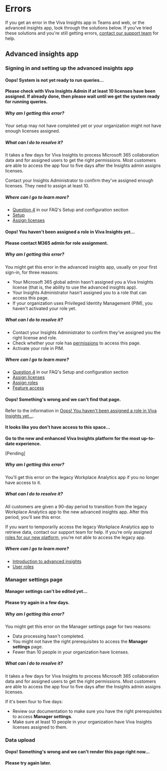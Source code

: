 # Errors

If you get an error in the Viva Insights app in Teams and web, or the advanced insights app, look through the solutions below. If you've tried these solutions and you're still getting errors, [contact our support team](/microsoft-365/admin/get-help-support#online-support) for help.

## Advanced insights app

### Signing in and setting up the advanced insights app

#### Oops! System is not yet ready to run queries... 

**Please check with Viva Insights Admin if at least 10 licenses have been assigned. If already done, then please wait until we get the system ready for running queries.**

##### Why am I getting this error?

Your setup may not have completed yet or your organization might not have enough licenses assigned.

##### What can I do to resolve it?

It takes a few days for Viva Insights to process Microsoft 365 collaboration data and for assigned users to get the right permissions. Most customers are able to access the app four to five days after the Insights admin assigns licenses.

Contact your Insights Administrator to confirm they've assigned enough licenses. They need to assign at least 10.

##### Where can I go to learn more?

* [Question 4](faq.md#q4-our-admin-assigned-the-required-licenses-why-cant-insights-analysts-access-the-advanced-insights-app) in our FAQ's Setup and configuration section
* [Setup](../setup-maint/setup.md)
* [Assign licenses](../setup-maint/assign-licenses.md)

#### Oops! You haven't been assigned a role in Viva Insights yet...

**Please contact M365 admin for role assignment.**

##### Why am I getting this error?

You might get this error in the advanced insights app, usually on your first sign-in, for three reasons:

* Your Microsoft 365 global admin hasn't assigned you a Viva Insights license (that is, the ability to use the advanced insights app).
* Your Insights Administrator hasn't assigned you to a role that can access this page.
* If your organization uses Privileged Identity Management (PIM), you haven't activated your role yet.

##### What can I do to resolve it?

* Contact your Insights Administrator to confirm they've assigned you the right license and role. 
* Check whether your role has [permissions](../setup-maint/user-roles.md#feature-access) to access this page. 
* Activate your role in PIM.

##### Where can I go to learn more?

* [Question 4](faq.md#q4-our-admin-assigned-the-required-licenses-why-cant-insights-analysts-access-the-advanced-insights-app) in our FAQ's Setup and configuration section
* [Assign licenses](../setup-maint/assign-licenses.md)
* [Assign roles](../setup-maint/assign-user-roles.md)
* [Feature access](../setup-maint/user-roles.md#feature-access)


#### Oops! Something's wrong and we can't find that page.

Refer to the information in [Oops! You haven't been assigned a role in Viva Insights yet...](#oops-you-havent-been-assigned-a-role-in-viva-insights-yet).

#### It looks like you don’t have access to this space... 

**Go to the new and enhanced Viva Insights platform for the most up-to-date experience.**

[Pending]

##### Why am I getting this error?

You'll get this error on the legacy Workplace Analytics app if you no longer have access to it.

##### What can I do to resolve it?

All customers are given a 90-day period to transition from the legacy Workplace Analytics app to the new advanced insights app. After this period, you'll see this error.

If you want to temporarily access the legacy Workplace Analytics app to retrieve data, contact our support team for help. If you’re only assigned [roles for our new platform](../setup-maint/user-roles.md), you’re not able to access the legacy app.

##### Where can I go to learn more?

* [Introduction to advanced insights](../introduction-to-advanced-insights.md)
* [User roles](../setup-maint/user-roles.md)

### Manager settings page

#### Manager settings can't be edited yet... 

**Please try again in a few days.**

##### Why am I getting this error?

You might get this error on the Manager settings page for two reasons:

* Data processing hasn't completed.
* You might not have the right prerequisites to access the **Manager settings** page.
* Fewer than 10 people in your organization have licenses.

##### What can I do to resolve it?

It takes a few days for Viva Insights to process Microsoft 365 collaboration data and for assigned users to get the right permissions. Most customers are able to access the app four to five days after the Insights admin assigns licenses.

If it's been four to five days:

* Review our documentation to make sure you have the right prerequisites to access **Manager settings**.
* Make sure at least 10 people in your organization have Viva Insights licenses assigned to them.

### Data upload

#### Oops! Something's wrong and we can't render this page right now...

**Please try again later.**

